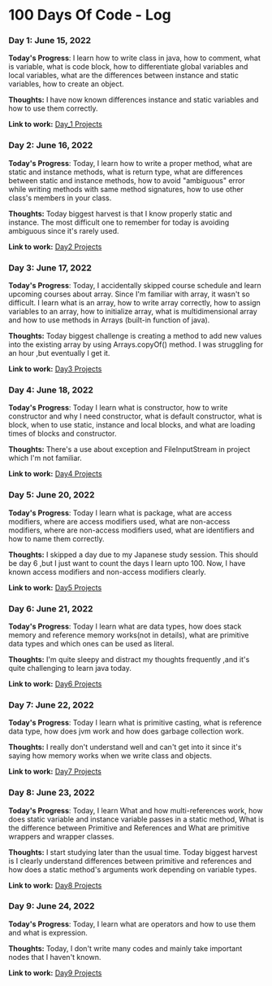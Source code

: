 # 100 Days Of Code - Log

### Day 1: June 15, 2022

**Today's Progress**: I learn how to write class in java, how to comment, what is variable, what is code block, how to differentiate global variables and local variables, what are the differences between instance and static variables, how to create an object.

**Thoughts:** I have now known differences instance and static variables and how to use them correctly. 

**Link to work:** [Day_1 Projects](https://github.com/AlexJoker5/Java_100Days_Code_Challenge/tree/master/src/Day1)

### Day 2: June 16, 2022

**Today's Progress**: Today, I learn how to write a proper method, what are static and instance methods, what is return type, what are differences between static and instance methods, how to avoid "ambiguous" error while writing methods with same method signatures, how to use other class's members in your class. 

**Thoughts:** Today biggest harvest is that I know properly static and instance. The most difficult one to remember for today is avoiding ambiguous since it's rarely used. 

**Link to work:** [Day2 Projects](https://github.com/AlexJoker5/Java_100Days_Code_Challenge/tree/master/src/Day2)

### Day 3: June 17, 2022

**Today's Progress**: Today, I accidentally skipped course schedule and learn upcoming courses about array. Since I'm familiar with array, it wasn't so difficult. I learn what is an array, how to write array correctly, how to assign variables to an array, how to initialize array, what is multidimensional array and how to use methods in Arrays (built-in function of java).

**Thoughts:** Today biggest challenge is creating a method to add new values into the existing array by using Arrays.copyOf() method. I was struggling for an hour ,but eventually I get it.

**Link to work:** [Day3 Projects](https://github.com/AlexJoker5/Java_100Days_Code_Challenge/tree/master/src/Day3)

### Day 4: June 18, 2022

**Today's Progress**: Today I learn what is constructor, how to write constructor and why I need constructor, what is default constructor, what is block, when to use static, instance and local blocks, and what are loading times of blocks and constructor.

**Thoughts:** There's a use about exception and FileInputStream in project which I'm not familiar.  

**Link to work:** [Day4 Projects](https://github.com/AlexJoker5/Java_100Days_Code_Challenge/tree/master/src/Day4)

### Day 5: June 20, 2022

**Today's Progress**: Today I learn what is package, what are access modifiers, where are access modifiers used, what are non-access modifiers, where are non-access modifiers used, what are identifiers and how to name them correctly.  

**Thoughts:** I skipped a day due to my Japanese study session. This should be day 6 ,but I just want to count the days I learn upto 100. Now, I have known access modifiers and non-access modifiers clearly.

**Link to work:** [Day5 Projects](https://github.com/AlexJoker5/Java_100Days_Code_Challenge/tree/master/src/Day5)

### Day 6: June 21, 2022

**Today's Progress**: Today I learn what are data types, how does stack memory and reference memory works(not in details), what are primitive data types and which ones can be used as literal. 

**Thoughts:** I'm quite sleepy and distract my thoughts frequently ,and it's quite challenging to learn java today.

**Link to work:** [Day6 Projects](https://github.com/AlexJoker5/Java_100Days_Code_Challenge/tree/master/src/Day6)

### Day 7: June 22, 2022

**Today's Progress**: Today I learn what is primitive casting, what is reference data type, how does jvm work and how does garbage collection work.

**Thoughts:** I really don't understand well and can't get into it since it's saying how memory works when we write class and objects.

**Link to work:** [Day7 Projects](https://github.com/AlexJoker5/Java_100Days_Code_Challenge/tree/master/src/Day7)

### Day 8: June 23, 2022

**Today's Progress**: Today, I learn What and how multi-references work, how does static variable and instance variable passes in a static method, What is the difference between Primitive and References and What are primitive wrappers and wrapper classes.

**Thoughts:** I start studying later than the usual time. Today biggest harvest is I clearly understand differences between primitive and references and how does a static method's arguments work depending on variable types.

**Link to work:** [Day8 Projects](https://github.com/AlexJoker5/Java_100Days_Code_Challenge/tree/master/src/Day8)

### Day 9: June 24, 2022

**Today's Progress**: Today, I learn what are operators and how to use them and what is expression.

**Thoughts:** Today, I don't write many codes and mainly take important nodes that I haven't known.

**Link to work:** [Day9 Projects](https://github.com/AlexJoker5/Java_100Days_Code_Challenge/tree/master/src/Day9)
